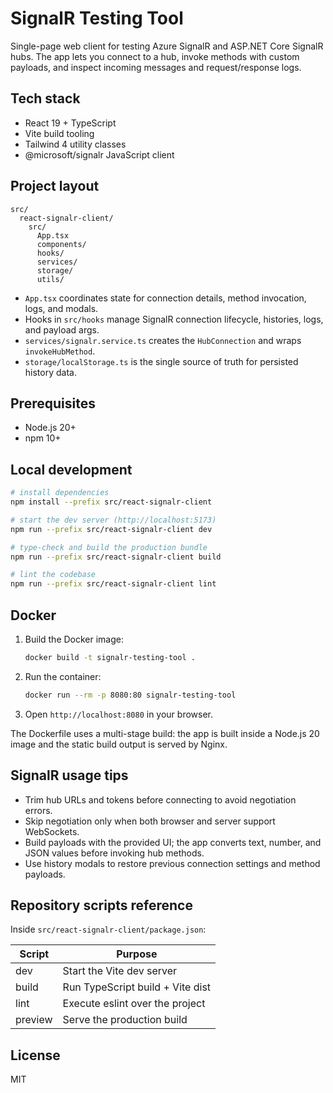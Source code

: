 # SignalR Testing Tool

Single-page web client for testing Azure SignalR and ASP.NET Core SignalR hubs. The app lets you connect to a hub, invoke methods with custom payloads, and inspect incoming messages and request/response logs.

## Tech stack

- React 19 + TypeScript
- Vite build tooling
- Tailwind 4 utility classes
- @microsoft/signalr JavaScript client

## Project layout

```text
src/
  react-signalr-client/
    src/
      App.tsx
      components/
      hooks/
      services/
      storage/
      utils/
```

- `App.tsx` coordinates state for connection details, method invocation, logs, and modals.
- Hooks in `src/hooks` manage SignalR connection lifecycle, histories, logs, and payload args.
- `services/signalr.service.ts` creates the `HubConnection` and wraps `invokeHubMethod`.
- `storage/localStorage.ts` is the single source of truth for persisted history data.

## Prerequisites

- Node.js 20+
- npm 10+

## Local development

```bash
# install dependencies
npm install --prefix src/react-signalr-client

# start the dev server (http://localhost:5173)
npm run --prefix src/react-signalr-client dev

# type-check and build the production bundle
npm run --prefix src/react-signalr-client build

# lint the codebase
npm run --prefix src/react-signalr-client lint
```

## Docker

1. Build the Docker image:

   ```bash
   docker build -t signalr-testing-tool .
   ```

2. Run the container:

   ```bash
   docker run --rm -p 8080:80 signalr-testing-tool
   ```

3. Open `http://localhost:8080` in your browser.

The Dockerfile uses a multi-stage build: the app is built inside a Node.js 20 image and the static build output is served by Nginx.

## SignalR usage tips

- Trim hub URLs and tokens before connecting to avoid negotiation errors.
- Skip negotiation only when both browser and server support WebSockets.
- Build payloads with the provided UI; the app converts text, number, and JSON values before invoking hub methods.
- Use history modals to restore previous connection settings and method payloads.

## Repository scripts reference

Inside `src/react-signalr-client/package.json`:

| Script  | Purpose                         |
| ------- | -------------------------------- |
| dev     | Start the Vite dev server       |
| build   | Run TypeScript build + Vite dist |
| lint    | Execute eslint over the project |
| preview | Serve the production build      |

## License

MIT
